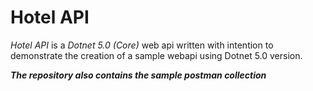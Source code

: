 # Hotel API 

*Hotel API* is a *Dotnet 5.0 (Core)* web api written with intention to demonstrate the creation of a sample webapi using Dotnet 5.0 version.

***The repository also contains the sample postman collection***

